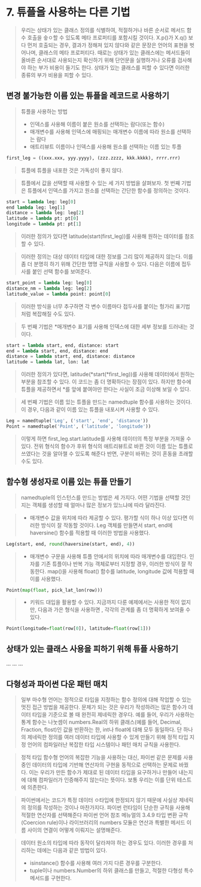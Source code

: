 # 7. 튜플을 사용하는 다른 기법
> 우리는 상태가 있는 클래스 정의를 식별하여, 적절하거나 바른 순서로 메서드 함수 호출을 숳ㅇ할 수 있도록 메타 프로퍼티를 포함시킬 것이다. X.p()가 X.q() 보다 먼저 호출되는 경우, 결과가 정해져 있지 않다와 같은 문장은 언어의 표현을 벗어나며, 클래스의 메타 프로퍼티다. 때로는 상태가 있는 클래스에는 메서드들이 올바른 순서대로 사용되는지 확신하기 위해 단언문을 실행하거나 오류를 검사해야 하는 부가 비용이 들기도 한다. 상태가 있는 클래스를 피할 수 있다면 이러한 종류의 부가 비용을 피할 수 있다.

## 변경 불가능한 이름 있는 튜플을 레코드로 사용하기
> 튜플을 사용하는 방법
> * 인덱스를 사용해 이름이 붙은 원소를 선택하는 람다(또는 함수)
> * 매개변수를 사용해 인덱스에 매핑되는 매개변수 이름에 따라 원소를 선택하는 람다
> * 애트리뷰트 이름이나 인덱스를 사용해 원소를 선택하는 이름 있는 투플

```py
first_leg = ((xxx.xxx, yyy.yyyy), (zzz.zzzz, kkk.kkkk), rrrr.rrr)
```
> 튜플에 튜플을 내포한 것은 가독성이 좋지 않다.

> 튜플에서 값을 선택할 때 사용할 수 있는 세 가지 방법을 살펴보자. 첫 번째 기법은 튜플에서 인덱스를 가지고 원소를 선택하는 간단한 함수를 정의하는 것이다.

```py
start = lambda leg: leg[0]
end lambda leg: leg[1]
distance = lambda leg: leg[2]
latitude = lambda pt: pt[0]
longitude = lambda pt: pt[1]
```
> 이러한 정의가 있다면 latitude(start(first_leg))를 사용해 원하는 데이터를 참조할 수 있다.

> 이러한 정의는 대상 데이터 타입에 대한 정보를 그리 많이 제공하지 않는다. 이를 좀 더 분명히 하기 위해 간단한 명명 규칙을 사용할 수 있다. 다음은 이름에 접두사를 붙인 선택 함수를 보여준다.

```py
start_point = lambda leg: leg[0]
distance_nm = lambda leg: leg[2]
latitude_value = lambda point: point[0]
```
> 이러한 방식을 너무 추구하면 각 변수 이름마다 접두사를 붙이는 헝가리 표기법 처럼 복잡해질 수도 있다.

> 두 번째 기법은 *매개변수 표기를 사용해 인덱스에 대한 세부 정보를 드러내는 것이다.
```py
start = lambda start, end, distance: start
end = lambda start, end, distance: end
distance = lambda start, end, distance: distance
latitude = lambda lat, lon: lat
```
> 이러한 정의가 있다면, latitude(*start(*first_leg))를 사용해 데이터에서 원하는 부분을 참조할 수 있다. 이 코드는 좀 더 명확하다는 장점이 있다. 하지만 함수에 튜플을 제공하면서 *를 앞에 붙여야만 한다는 사실이 조금 이상해 보일 수 있다.

> 세 번째 기법은 이름 있는 튜플을 만드는 namedtuple 함수를 사용하는 것이다. 이 경우, 다음과 같이 이름 있는 튜플을 내포시켜 사용할 수 있다.
```py
Leg = namedtuple('Leg', ('start', 'end', 'distance'))
Point = namedtuple('Point', ('latitude', 'longitude'))
```
> 이렇게 하면 first_leg.start.latitude를 사용해 데이터의 특정 부분을 가져올 수 있다. 전위 형식의 함수가 후위 형식의 애트리뷰트로 바뀐 것이 이름 있는 튜플로 쓰였다는 것을 알아챌 수 있도록 해준다 반면, 구분이 바뀌는 것이 혼동을 초래할 수도 있다.

## 함수형 생성자로 이름 있는 튜플 만들기
> namedtuple의 인스턴스를 만드는 방법은 세 가지다. 어떤 기법을 선택할 것인지는 객체를 생성할 때 얼마나 많은 정보가 있느냐에 따라 달라진다.

> * 매개변수 값을 위치에 따라 제공할 수 있다. 평가할 식이 하나 이상 있다면 이러한 방식이 잘 작동할 것이다. Leg 객체를 만들면서 start, end에 haversine() 함수를 적용할 때 이러한 방법을 사용했다.
```py
Leg(start, end, round(haversine(start, end), 4))
```

> * 매개변수 구문을 사용해 튜플 안에서의 위치에 따라 매개변수를 대입한다. 인자를 기존 튜플이나 반복 가능 객체로부터 지정할 경우, 이러한 방식이 잘 작동한다. map()을 사용해 float() 함수를 latitude, longitude 값에 적용할 때 이를 사용했다.
```py
Point(map(float, pick_lat_lon(row)))
```

> * 키워드 대입을 활용할 수 있다. 지금까지 다룬 예제에서는 사용한 적이 없지만, 다음과 가은 형식을 사용하면 , 각각의 관계를 좀 더 명확하게 보여줄 수 있다.
```py
Point(longitude=float(row[0]), latitude=float(row[1]))
```

## 상태가 있는 클래스 사용을 피하기 위해 튜플 사용하기

...
...
...

## 다형성과 파이썬 다운 패턴 매치
> 일부 마수형 언어는 정적으로 타입을 지정하는 함수 정의에 대해 작업할 수 있는 멋진 접근 방법을 제공한다. 문제가 되는 것은 우리가 작성하려는 많은 함수가 데이터 타입을 기준으로 볼 때 완전히 제네릭한 경우다. 예를 들어, 우리가 사용하는 통계 함수는 나눗셈이 numbers.Real의 하위 클래스(예를 들어, Decimal, Fraction, flost)인 값을 반환하는 한, int나 float에 대해 모두 동일하다. 단 하나의 제네릭한 정의를 여러 데이터 타입에 사용할 수 있게 만들기 위해 정적 타입 지정 언어의 컴파일러난 복잡한 타입 시스템이나 패턴 매치 규칙을 사용한다.

> 정적 타입 함수형 언어의 복잡한 기능을 사용하는 대신, 파이썬 같은 문제를 사용 중인 데이터의 타입에 기반해 연산자의 구현을 동적으로 선택하는 문제로 바꿨다. 이는 우리가 만든 함수가 제대로 된 데이터 타입을 요구하거나 만들어 내는지에 대해 컴파일러가 인증해주지 않는다는 뜻이다. 보통 우리는 이를 단위 테스트에 의존한다.

> 파이썬에서는 코드가 특정 데이터 ㅇ타입에 한정되지 않기 때문에 사실상 제네릭의 정의를 작성하는 것이나 마찬가지다. 파이썬 런타임이 단순한 규칙을 사용해 적절한 연산자를 선택해준다 파이썬 언어 참조 메뉴얼의 3.4.9 타입 변환 규착(Coercion rule)이나 라이브러리의 numbers 모듈은 연산과 특별한 메서드 이름 사이의 연결이 어떻게 이뤄지는 설명해준다.

> 데이터 원소의 타입에 따라 동작이 달라져야 하는 경우도 있다. 이러한 경우를 처리하는 데에는 다음과 같은 방법이 있다.
> * isinstance() 함수를 사용해 여러 가지 다른 경우를 구분한다.
> * tuple이나 numbers.Number의 하위 클래스를 만들고, 적절한 다형성 특수 메서드를 구현한다.

